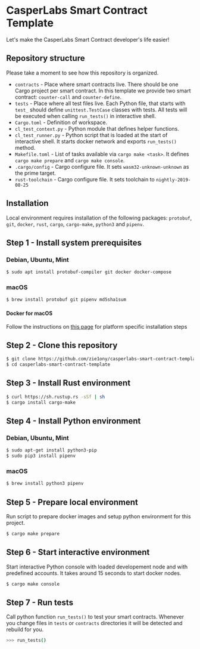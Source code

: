 # CasperLabs Smart Contract Template

Let's make the CasperLabs Smart Contract developer's life easier!

## Repository structure
Please take a moment to see how this repository is organized.

- `contracts` - Place where smart contracts live. There should be one Cargo project per smart contract. In this template we provide two smart contract: `counter-call` and `counter-define`.
- `tests` - Place where all test files live. Each Python file, that starts with `test_` should define `unittest.TestCase` classes with tests. All tests will be executed when calling `run_tests()` in interactive shell.
- `Cargo.toml` - Definition of workspace.
- `cl_test_context.py` - Python module that defines helper functions.
- `cl_test_runner.py` - Python script that is loaded at the start of interactive shell. It starts docker network and exports `run_tests()` method.
- `Makefile.toml` - List of tasks available via `cargo make <task>`. It defines `cargo make prepare` and `cargo make console`.
- `.cargo/config` - Cargo configure file. It sets `wasm32-unknown-unknown` as the prime target.
- `rust-toolchain` - Cargo configure file. It sets toolchain to `nightly-2019-08-25`

## Installation

Local environment requires installation of the following packages: `protobuf`, `git`, `docker`, `rust`, `cargo`, `cargo-make`, `python3` and `pipenv`.

## Step 1 - Install system prerequisites

### Debian, Ubuntu, Mint
```bash
$ sudo apt install protobuf-compiler git docker docker-compose
```

### macOS
```bash
$ brew install protobuf git pipenv md5sha1sum
```

#### Docker for macOS
Follow the instructions on [this page](https://docs.docker.com/install/) for platform specific installation steps

## Step 2 - Clone this repository
```bash
$ git clone https://github.com/zie1ony/casperlabs-smart-contract-template
$ cd casperlabs-smart-contract-template
```

## Step 3 - Install Rust environment
```bash
$ curl https://sh.rustup.rs -sSf | sh
$ cargo install cargo-make
```

## Step 4 - Install Python environment

### Debian, Ubuntu, Mint
```bash
$ sudo apt-get install python3-pip
$ sudo pip3 install pipenv
```

### macOS
```bash
$ brew install python3 pipenv
```

## Step 5 - Prepare local environment
Run script to prepare docker images and setup python environment for this project.
```bash
$ cargo make prepare
```

## Step 6 - Start interactive environment
Start interactive Python console with loaded developement node and with
predefined accounts. It takes around 15 seconds to start docker nodes.
```bash
$ cargo make console
```

## Step 7 - Run tests
Call python function `run_tests()` to test your smart contracts. Whenever you change files in `tests` or `contracts` directories it will be detected and rebuild for you.
```bash
>>> run_tests()
```